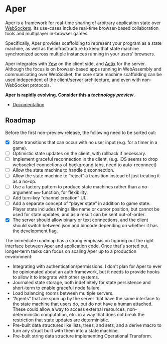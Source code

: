 # Aper

Aper is a framework for real-time sharing of arbitrary application state
over [WebSockets](https://developer.mozilla.org/en-US/docs/Web/API/WebSocket).
Its use-cases include real-time browser-based collaboration tools and
multiplayer in-browser games.

Specifically, Aper provides scaffolding to represent your program as a state
machine, as well as the infrastructure to keep that state machine synchronized
across multiple instances running in your users' browsers.

Aper integrates with [Yew](https://yew.rs/docs/en/) on the client side, and
[Actix](https://actix.rs/) for the server. Although the focus is on browser-based
apps running in WebAssembly and communicating over WebSocket, the core state
machine scaffolding can be used independent of the client/server architecture,
and even with non-WebSocket protocols.

**Aper is rapidly evolving. Consider this a *technology preview*.**

- [Documentation](https://aper.dev/aper/)

## Roadmap

Before the first non-preview release, the following need to be sorted out:

- [x] State transitions that can occur with no user input (e.g. for a timer in a game).
- [ ] Optimistic state updates on the client, with rollback if necessary.
- [ ] Implement graceful reconnection in the client. (e.g. iOS seems to drop
      websocket connections of background tabs, need to auto-reconnect)
- [ ] Allow the state machine to handle disconnection.
- [ ] Allow the state machine to “reject” a transition instead of just treating it
      as a no-op.
- [ ] Use a factory pattern to produce state machines rather than a no-argument
      `new` function, for flexibility.
- [ ] Add turn-key “channel creation” UI.
- [ ] Add a separate concept of “player state” in addition to game state. Player state
      includes things like name or cursor position, but cannot be used for state updates,
      and as a result can be sent out-of-order.
- [x] The server should allow binary or text connections, and the client should switch between
      json and bincode depending on whether it has the development flag.

The immediate roadmap has a strong emphasis on figuring out the right interface
between Aper and application code. Once that's sorted out, longer-term tasks can
focus on scaling Aper up to a production environment:

- Integrating with authentication/permissions. I don't plan for Aper to ever
  be opinionated about an auth framework, but it needs to provide hooks to
  allow it to integrate with other systems.
- Journaled state storage, both indefinitely for state persistence and
  short-term to enable graceful node failure.
- Load balancing rooms between multiple servers.
- “Agents” that are spun up by the server that have the same interface to the
  state machine that users do, but do not have a human attached. These could
  allow a way to access external resources, non-deterministic computation, etc.
  in a way that does not break the restriction that state updates are
  deterministic.
- Pre-built data structures like lists, trees, and sets, and a derive macro
  to turn any struct built with them into a state machine.
- Pre-built string data structure implementing Operational Transform.
